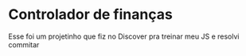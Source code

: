 # Controlador de finanças

Esse foi um projetinho que fiz no Discover pra treinar meu JS e resolvi commitar
